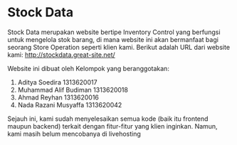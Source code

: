 # Stock Data

 Stock Data merupakan website bertipe Inventory Control yang berfungsi untuk mengelola stok barang, di mana website ini akan bermanfaat bagi seorang Store Operation seperti klien  kami.
 Berikut adalah URL dari website kami:
 http://stockdata.great-site.net/
 
 Website ini dibuat oleh Kelompok yang beranggotakan:
 
 1. Aditya Soedira 1313620017
 2. Muhammad Alif Budiman 1313620018
 3. Ahmad Reyhan 1313620016
 4. Nada Razani Musyaffa 1313620042
 
 Sejauh ini, kami sudah menyelesaikan semua kode (baik itu frontend maupun backend) terkait dengan fitur-fitur yang klien inginkan. Namun, kami masih belum mencobanya di livehosting
